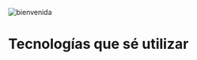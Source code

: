 ![bienvenida](https://github.com/user-attachments/assets/c9acfb39-982c-4054-932e-571686875889)
# Tecnologías que sé utilizar

